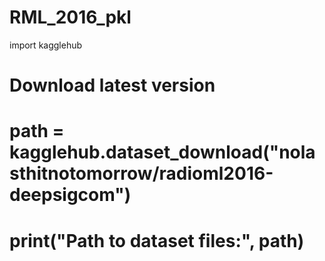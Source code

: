 # RML_2016_pkl


import kagglehub

# Download latest version
# path = kagglehub.dataset_download("nolasthitnotomorrow/radioml2016-deepsigcom")

# print("Path to dataset files:", path)
